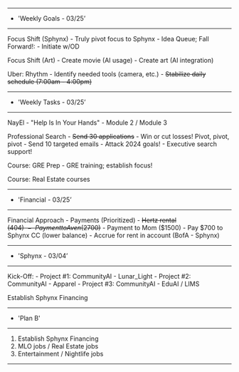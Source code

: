 
**********************************************************************
*	'Weekly Goals - 03/25’
**********************************************************************
Focus Shift (Sphynx)
	- Truly pivot focus to Sphynx
		- Idea Queue; Fall Forward!:
		-  Initiate w/OD

Focus Shift (Art)
	- Create movie (AI usage)
	- Create art (AI integration)

Uber: Rhythm
	- Identify needed tools (camera, etc.)
	- ~~Stabilize daily schedule (7:00am - 4:00pm)~~

**********************************************************************
*	'Weekly Tasks - 03/25’
**********************************************************************

NayEl
	- "Help Is In Your Hands"
		- Module 2 / Module 3

Professional Search
	- ~~Send 30 applications~~
	    - Win or cut losses! Pivot, pivot, pivot
	- Send 10 targeted emails
	    - Attack 2024 goals!
	    - Executive search support!

Course: GRE Prep 
	- GRE training; establish focus!

Course: Real Estate courses

**********************************************************************
*	'Financial - 03/25’
**********************************************************************
Financial Approach
	- Payments (Prioritized)
		- ~~Hertz rental ($404)~~
		- ~~Payment to Aven ($2700)~~
		- Payment to Mom ($1500)
	- Pay $700 to Sphynx CC (lower balance)
	- Accrue for rent in account (BofA - Sphynx)

**********************************************************************
*	'Sphynx - 03/04’
**********************************************************************
Kick-Off:
	- Project #1: CommunityAI - Lunar_Light
	- Project #2: CommunityAI - Apparel
	- Project #3: CommunityAI - EduAI / LIMS
	
Establish Sphynx Financing 


**********************************************************************
*	'Plan B'
**********************************************************************

1) Establish Sphynx Financing
2) MLO jobs / Real Estate jobs
3) Entertainment / Nightlife jobs

**********************************************************************
